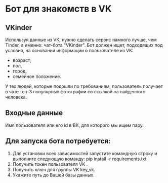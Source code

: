 # Бот для знакомств в VK

## VKinder

Используя данные из VK, нужно сделать сервис намного лучше, чем Tinder, а именно: чат-бота "VKinder". 
Бот должен ищет, подходящих под условия, на основании информации о пользователе из VK:
- возраст,
- пол,
- город,
- семейное положение.

У тех людей, которые подошли по требованиям, пользователь получает в чате топ-3 популярных фотографии со ссылкой на найденного человека.  

## Входные данные
Имя пользователя или его id в ВК, для которого мы ищем пару.


## Для запуска бота потребуется:
1. Для установки всех зависимостей запустите командную строку и выполните следующую команду:
    pip install -r requirements.txt
2. Получить токен пользователя VK .
3. Получить ключ для группы VK key_vk.
4. Укажите путь до Вашей базы данных.
